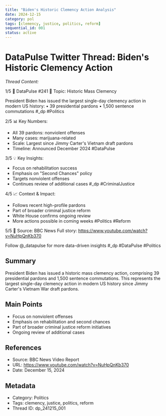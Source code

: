 ```yaml
---
title: "Biden's Historic Clemency Action Analysis"
date: 2024-12-15
category: pol
tags: [clemency, justice, politics, reform]
sequential_id: 001
status: active
---
```


# DataPulse Twitter Thread: Biden's Historic Clemency Action

_Thread Content:_

1/5 🔔 DataPulse #241
📍 Topic: Historic Mass Clemency

President Biden has issued the largest single-day clemency action in modern US history:
• 39 presidential pardons
• 1,500 sentence commutations
#_dp #Politics

2/5 📊 Key Numbers:
- All 39 pardons: nonviolent offenses
- Many cases: marijuana-related
- Scale: Largest since Jimmy Carter's Vietnam draft pardons
- Timeline: Announced December 2024
#DataPulse

3/5 💡 Key Insights:
- Focus on rehabilitation success
- Emphasis on "Second Chances" policy
- Targets nonviolent offenses
- Continues review of additional cases
#_dp #CriminalJustice

4/5 📈 Context & Impact:
- Follows recent high-profile pardons
- Part of broader criminal justice reform
- White House confirms ongoing review
- More actions possible in coming weeks
#Politics #Reform

5/5 🔗 Source: BBC News
Full story: https://www.youtube.com/watch?v=NuHpQnKb370

Follow @_datapulse for more data-driven insights
#_dp #DataPulse #Politics

## Summary
President Biden has issued a historic mass clemency action, comprising 39 presidential pardons and 1,500 sentence commutations. This represents the largest single-day clemency action in modern US history since Jimmy Carter's Vietnam War draft pardons.

## Main Points
- Focus on nonviolent offenses
- Emphasis on rehabilitation and second chances
- Part of broader criminal justice reform initiatives
- Ongoing review of additional cases

## References
- Source: BBC News Video Report
- URL: https://www.youtube.com/watch?v=NuHpQnKb370
- Date: December 15, 2024

## Metadata
- Category: Politics
- Tags: clemency, justice, politics, reform
- Thread ID: dp_241215_001